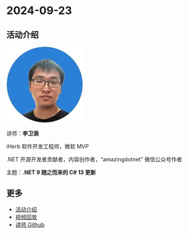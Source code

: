 # 2024-09-23

## 活动介绍

![liweihan](../../images/speakers/liweihan.jpg)

讲师：**李卫涵**

iHerb 软件开发工程师，微软 MVP

.NET 开源开发者贡献者，内容创作者，“amazingdotnet” 微信公众号作者

主题：**.NET 9 随之而来的 C# 13 更新**

## 更多

- [活动介绍](https://mp.weixin.qq.com/s?__biz=MzA3NTU4NjY3Mw==&mid=2247498501&idx=1&sn=dcd96845717a3043da6ddb2857e49472&chksm=9eed4f381bdec36c4d74200870ac1327e02282f3b299f82aa0cf7cbb091cbfcfb034dc469041&scene=126&sessionid=1730733550#rd)
- [视频回放](https://www.bilibili.com/video/BV1PZsaeDEcx/)
- [讲师 Github](https://github.com/WeihanLi)
